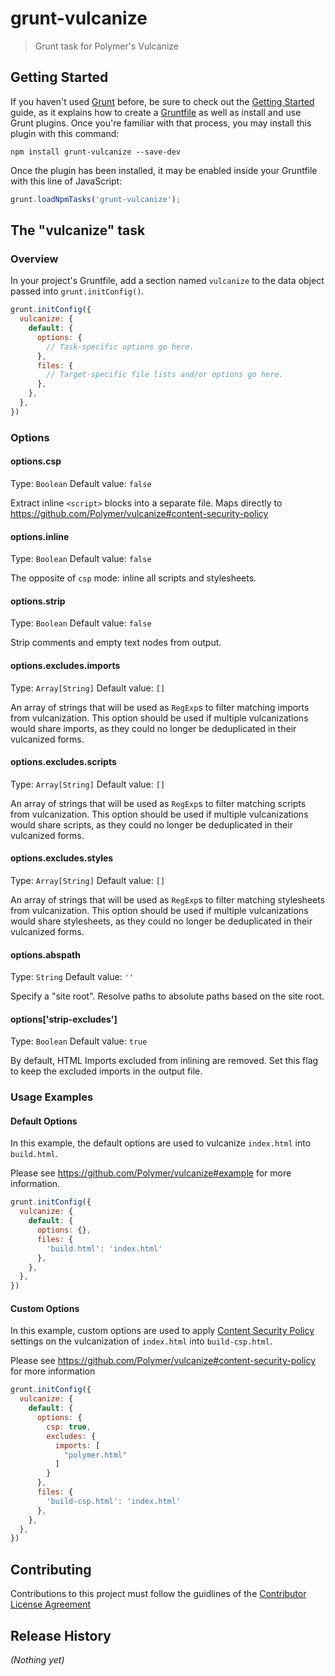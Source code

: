 # grunt-vulcanize

> Grunt task for Polymer's Vulcanize

## Getting Started

If you haven't used [Grunt](http://gruntjs.com/) before, be sure to check out the [Getting Started](http://gruntjs.com/getting-started) guide, as it explains how to create a [Gruntfile](http://gruntjs.com/sample-gruntfile) as well as install and use Grunt plugins. Once you're familiar with that process, you may install this plugin with this command:

```shell
npm install grunt-vulcanize --save-dev
```

Once the plugin has been installed, it may be enabled inside your Gruntfile with this line of JavaScript:

```js
grunt.loadNpmTasks('grunt-vulcanize');
```

## The "vulcanize" task

### Overview
In your project's Gruntfile, add a section named `vulcanize` to the data object passed into `grunt.initConfig()`.

```js
grunt.initConfig({
  vulcanize: {
    default: {
      options: {
        // Task-specific options go here.
      },
      files: {
        // Target-specific file lists and/or options go here.
      },
    },
  },
})
```

### Options

#### options.csp
Type: `Boolean`
Default value: `false`

Extract inline `<script>` blocks into a separate file. Maps directly to https://github.com/Polymer/vulcanize#content-security-policy

#### options.inline
Type: `Boolean`
Default value: `false`

The opposite of `csp` mode: inline all scripts and stylesheets.

#### options.strip
Type: `Boolean`
Default value: `false`

Strip comments and empty text nodes from output.

#### options.excludes.imports
Type: `Array[String]`
Default value: `[]`

An array of strings that will be used as `RegExp`s to filter matching imports from vulcanization.
This option should be used if multiple vulcanizations would share imports, as they could no longer be deduplicated in
their vulcanized forms.

#### options.excludes.scripts
Type: `Array[String]`
Default value: `[]`

An array of strings that will be used as `RegExp`s to filter matching scripts from vulcanization.
This option should be used if multiple vulcanizations would share scripts, as they could no longer be deduplicated in
their vulcanized forms.

#### options.excludes.styles
Type: `Array[String]`
Default value: `[]`

An array of strings that will be used as `RegExp`s to filter matching stylesheets from vulcanization.
This option should be used if multiple vulcanizations would share stylesheets, as they could no longer be deduplicated in their vulcanized forms.

#### options.abspath
Type: `String`
Default value: `''`

Specify a "site root". Resolve paths to absolute paths based on the site root.

#### options['strip-excludes']
Type: `Boolean`
Default value: `true`

By default, HTML Imports excluded from inlining are removed.
Set this flag to keep the excluded imports in the output file.

### Usage Examples

#### Default Options
In this example, the default options are used to vulcanize `index.html` into `build.html`.

Please see https://github.com/Polymer/vulcanize#example for more information.

```js
grunt.initConfig({
  vulcanize: {
    default: {
      options: {},
      files: {
        'build.html': 'index.html'
      },
    },
  },
})
```

#### Custom Options
In this example, custom options are used to apply [Content Security Policy](http://en.wikipedia.org/wiki/Content_Security_Policy) settings on the vulcanization of `index.html` into `build-csp.html`.

Please see https://github.com/Polymer/vulcanize#content-security-policy for more information

```js
grunt.initConfig({
  vulcanize: {
    default: {
      options: {
        csp: true,
        excludes: {
          imports: [
            "polymer.html"
          ]
        }
      },
      files: {
        'build-csp.html': 'index.html'
      },
    },
  },
})
```

## Contributing
Contributions to this project must follow the guidlines of the [Contributor License Agreement](https://github.com/Polymer/polymer/blob/master/CONTRIBUTING.md)

## Release History
_(Nothing yet)_
